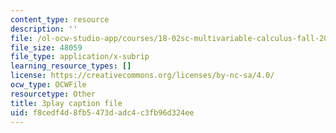 ```yaml
---
content_type: resource
description: ''
file: /ol-ocw-studio-app/courses/18-02sc-multivariable-calculus-fall-2010/bHdzkFrgRcA_captions.vtt
file_size: 48059
file_type: application/x-subrip
learning_resource_types: []
license: https://creativecommons.org/licenses/by-nc-sa/4.0/
ocw_type: OCWFile
resourcetype: Other
title: 3play caption file
uid: f8cedf4d-8fb5-473d-adc4-c3fb96d324ee
---
```

